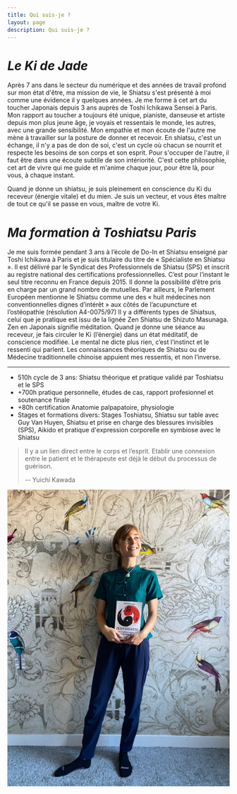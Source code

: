 ```yaml
---
title: Qui suis-je ?
layout: page
description: Qui suis-je ?
---
```


# *Le Ki de Jade*

Après 7 ans dans le secteur du numérique et des années de travail profond sur mon état d'être, ma mission de vie, le Shiatsu s'est présenté à moi comme une évidence il y quelques années. Je me forme à cet art du toucher Japonais depuis 3 ans auprès de Toshi Ichikawa Sensei à Paris.
Mon rapport au toucher a toujours été unique, pianiste, danseuse et artiste depuis mon plus jeune âge, je voyais et ressentais le monde, les autres, avec une grande sensibilité. Mon empathie et mon écoute de l'autre me mène à travailler sur la posture de donner et recevoir. En shiatsu, c'est un échange, il n'y a pas de don de soi, c'est un cycle où chacun se nourrit et respecte les besoins de son corps et son esprit. Pour s'occuper de l'autre, il faut être dans une écoute subtile de son intériorité. C'est cette philosophie, cet art de vivre qui me guide et m'anime chaque jour, pour être là, pour vous, à chaque instant.

Quand je donne un shiatsu, je suis pleinement en conscience du Ki du receveur (énergie vitale) et du mien. Je suis un vecteur, et vous êtes maître de tout ce qu'il se passe en vous, maître de votre Ki. 


# *Ma formation à Toshiatsu Paris*

Je me suis formée pendant 3 ans à l’école de Do-In et Shiatsu enseigné par Toshi Ichikawa à Paris et je suis titulaire du titre de « Spécialiste en Shiatsu ». Il est délivré par le Syndicat des Professionnels de Shiatsu (SPS) et inscrit au registre national des certifications professionnelles. C’est pour l’instant le seul titre reconnu en France depuis 2015. Il donne la possibilité d’être pris en charge par un grand nombre de mutuelles. Par ailleurs, le Parlement Européen mentionne le Shiatsu comme une des « huit médecines non conventionnelles dignes d’intérêt » aux côtés de l’acupuncture et l’ostéopathie (résolution A4-0075/97)
Il y a différents types de Shiatsus, celui que je pratique est issu de la lignée Zen Shiatsu de Shizuto Masunaga. Zen en Japonais signifie méditation. Quand je donne une séance au receveur, je fais circuler le Ki (l’énergie) dans un état méditatif, de conscience modifiée. Le mental ne dicte plus rien, c’est l’instinct et le ressenti qui parlent. Les connaissances théoriques de Shiatsu ou de Médecine traditionnelle chinoise appuient mes ressentis, et non l’inverse. 

_______________________________________________________________________________________

* 510h cycle de 3 ans: Shiatsu théorique et pratique validé par Toshiatsu et le SPS
* +700h pratique personnelle, études de cas, rapport profesionnel et soutenance finale
* +80h certification Anatomie palpapatoire, physiologie
* Stages et formations divers: Stages Toshiatsu, Shiatsu sur table avec Guy Van Huyen, Shiatsu et prise en charge des blessures invisibles (SPS), Aikido et pratique d'expression corporelle en symbiose avec le Shiatsu

> Il y a un lien direct entre le corps et l’esprit. Etablir une connexion entre le patient et le thérapeute est déjà le début du processus de guérison.
>
> -- Yuichi Kawada

![Jade](/images/jade.jpg)
